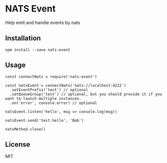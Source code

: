 # NATS Event

Help emit and handle events by nats

## Installation

```
npm install --save nats-event
```

## Usage

```
const connectNats = require('nats-event')

const natsEvent = connectNats('nats://localhost:4222')
  .setEventPrefix('test') // optional
  .setQueueGroup('test') // optional, but you should provide it if you want to launch multiple instances.
  .on('error', console.error) // optional
    
natsEvent.listen('hello', msg => console.log(msg))

natsEvent.send('test.hello', 'Bob')

natsMethod.close()
```

## License

MIT